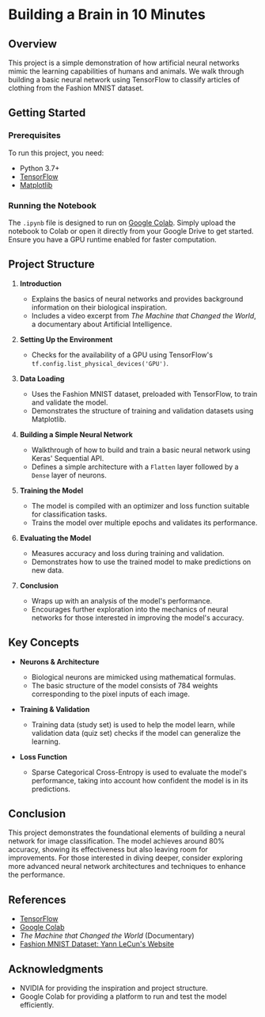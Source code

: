 # Building a Brain in 10 Minutes

## Overview
This project is a simple demonstration of how artificial neural networks mimic the learning capabilities of humans and animals. We walk through building a basic neural network using TensorFlow to classify articles of clothing from the Fashion MNIST dataset.

## Getting Started

### Prerequisites
To run this project, you need:
- Python 3.7+
- [TensorFlow](https://www.tensorflow.org/)
- [Matplotlib](https://matplotlib.org/)

### Running the Notebook
The `.ipynb` file is designed to run on [Google Colab](https://colab.research.google.com/). Simply upload the notebook to Colab or open it directly from your Google Drive to get started. Ensure you have a GPU runtime enabled for faster computation.

## Project Structure

1. **Introduction**
   - Explains the basics of neural networks and provides background information on their biological inspiration.
   - Includes a video excerpt from *The Machine that Changed the World*, a documentary about Artificial Intelligence.

2. **Setting Up the Environment**
   - Checks for the availability of a GPU using TensorFlow's `tf.config.list_physical_devices('GPU')`.

3. **Data Loading**
   - Uses the Fashion MNIST dataset, preloaded with TensorFlow, to train and validate the model.
   - Demonstrates the structure of training and validation datasets using Matplotlib.

4. **Building a Simple Neural Network**
   - Walkthrough of how to build and train a basic neural network using Keras' Sequential API.
   - Defines a simple architecture with a `Flatten` layer followed by a `Dense` layer of neurons.

5. **Training the Model**
   - The model is compiled with an optimizer and loss function suitable for classification tasks.
   - Trains the model over multiple epochs and validates its performance.

6. **Evaluating the Model**
   - Measures accuracy and loss during training and validation.
   - Demonstrates how to use the trained model to make predictions on new data.

7. **Conclusion**
   - Wraps up with an analysis of the model's performance.
   - Encourages further exploration into the mechanics of neural networks for those interested in improving the model's accuracy.

## Key Concepts

- **Neurons & Architecture**
  - Biological neurons are mimicked using mathematical formulas.
  - The basic structure of the model consists of 784 weights corresponding to the pixel inputs of each image.

- **Training & Validation**
  - Training data (study set) is used to help the model learn, while validation data (quiz set) checks if the model can generalize the learning.

- **Loss Function**
  - Sparse Categorical Cross-Entropy is used to evaluate the model's performance, taking into account how confident the model is in its predictions.

## Conclusion

This project demonstrates the foundational elements of building a neural network for image classification. The model achieves around 80% accuracy, showing its effectiveness but also leaving room for improvements. For those interested in diving deeper, consider exploring more advanced neural network architectures and techniques to enhance the performance.

## References

- [TensorFlow](https://www.tensorflow.org/)
- [Google Colab](https://colab.research.google.com/)
- *The Machine that Changed the World* (Documentary)
- [Fashion MNIST Dataset: Yann LeCun's Website](https://yann.lecun.com/exdb/mnist/)

## Acknowledgments

- NVIDIA for providing the inspiration and project structure.
- Google Colab for providing a platform to run and test the model efficiently.
